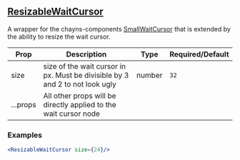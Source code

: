 ## [ResizableWaitCursor](src/components/wait-cursor/ResizableWaitCursor.tsx)
A wrapper for the
chayns-components [SmallWaitCursor](https://github.com/TobitSoftware/chayns-components/blob/master/docs/components/small-wait-cursor.md)
that is extended by the ability to resize the wait cursor.

| Prop | Description | Type | Required/Default |
|------|-------------|------|------------------|
| size | size of the wait cursor in px. Must be divisible by 3 and 2 to not look ugly | number | `32` |
| ...props | All other props will be directly applied to the wait cursor node | | |

### Examples
```jsx
<ResizableWaitCursor size={24}/>
```
